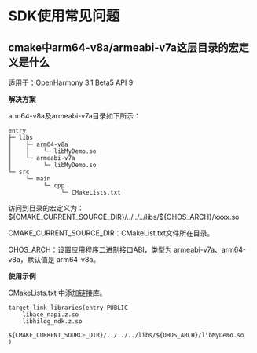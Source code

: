 # SDK使用常见问题

## cmake中arm64-v8a/armeabi-v7a这层目录的宏定义是什么

适用于：OpenHarmony 3.1 Beta5  API 9

**解决方案**

arm64-v8a及armeabi-v7a目录如下所示：

```
entry
├─ libs
│    ├─ arm64-v8a
│    │    └─ libMyDemo.so
│    └─ armeabi-v7a
│         └─ libMyDemo.so
└─ src
     └─ main
          └─ cpp
               └─ CMakeLists.txt
```

访问到目录的宏定义为：\$\{CMAKE\_CURRENT\_SOURCE\_DIR\}/../../../libs/$\{OHOS\_ARCH\}/xxxx.so

CMAKE\_CURRENT\_SOURCE\_DIR：CMakeList.txt文件所在目录。

OHOS\_ARCH：设置应用程序二进制接口ABI，类型为 armeabi-v7a、arm64-v8a，默认值是 arm64-v8a。

**使用示例**

CMakeLists.txt 中添加链接库。

```
target_link_libraries(entry PUBLIC
    libace_napi.z.so
    libhilog_ndk.z.so
    ${CMAKE_CURRENT_SOURCE_DIR}/../../../libs/${OHOS_ARCH}/libMyDemo.so
)
```

